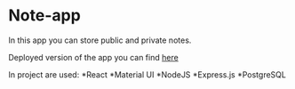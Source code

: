 # Note-app
In this app you can store public and private notes.

Deployed version of the app you can find [here](https://notes-app0.herokuapp.com/notes)

In project are used:
*React
*Material UI
*NodeJS
*Express.js
*PostgreSQL
